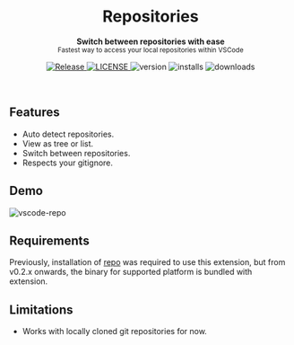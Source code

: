<h1 align='center'>Repositories</h1>
<p align="center">
  <b>Switch between repositories with ease</b><br/>
  <sub>Fastest way to access your local repositories within VSCode</sub>
</p>
<p align='center'>
  <a href="https://github.com/mohitsinghs/vscode-repo/actions/workflows/release.yml">
    <img alt="Release" src="https://img.shields.io/github/workflow/status/mohitsinghs/vscode-repo/release?style=flat-square" />
  </a>
  <a href="https://github.com/mohitsinghs/vscode-repo/blob/main/LICENSE">
    <img alt="LICENSE" src="https://img.shields.io/github/license/mohitsinghs/vscode-repo?style=flat-square" />
  </a>
  <img alt="version" src="https://img.shields.io/visual-studio-marketplace/v/mohitsingh.repo?style=flat-square" />
  <img alt="installs" src="https://img.shields.io/visual-studio-marketplace/i/mohitsingh.repo?style=flat-square" />
  <img alt="downloads" src="https://img.shields.io/visual-studio-marketplace/d/mohitsingh.repo?style=flat-square" />
</p>
<br />

## Features

- Auto detect repositories.
- View as tree or list.
- Switch between repositories.
- Respects your gitignore.

## Demo

![vscode-repo](https://user-images.githubusercontent.com/4941333/169684717-ca144dd5-8f8f-4dd5-8a5c-33949aacc296.gif)

## Requirements

Previously, installation of [repo](https://github.com/mohitsinghs/repo) was required to use this extension,
but from v0.2.x onwards, the binary for supported platform is bundled with extension.

## Limitations

- Works with locally cloned git repositories for now.
